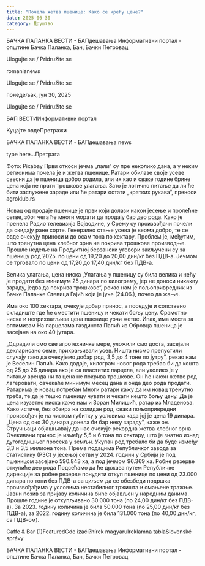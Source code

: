```yaml
---
title: "Почела жетва пшенице: Како се крећу цене?"
date: 2025-06-30
category: Друштво
---
```


БАЧКА ПАЛАНКА ВЕСТИ - БАПдешавања Информативни портал - општине Бачка Паланка, Бач, Бачки Петровац

Ulogujte se / Pridružite se

romanianews

Ulogujte se / Pridružite se

понедељак, јун 30, 2025

Ulogujte se / Pridružite se

БАП ВЕСТИИнформативни портал

Куцајте овдеПретражи

БАЧКА ПАЛАНКА ВЕСТИ - БАПдешавања news

type here...Претрага

Фото: Pixabay
            Први откоси јечма „пали“ су пре неколико дана, а у неким регионима почела је и жетва пшенице. Ратари обилазе своје усеве свесни да је пшеница добро родила, али их као и сваке године брине цена која не прати трошкове улагања. Зато је логично питање да ли ће бити заслужене зараде или ће ратари остати „кратких рукава“, преноси agroklub.rs 

Новац од продаје пшенице је први који долази након јесење и пролећне сетве, због чега ће многи морати да продају бар део рода.
Како је пренела Радио телевизија Војводине, у Срему су произвођачи почели да скидају ране сорте. Генерално стање усева је веома добро, те се овде очекују приноси и до осам тона по хектару. Проблем је, међутим, што тренутна цена хлебног зрна не покрива трошкове производње. Прошле недеље на Продуктној берзански уговори закључени су за пшеницу род 2025. по цени од 19,20 до 20,00 дин/кг без ПДВ-а. Јечмом се трговало по цени од 17,20 до 17,40 дин/кг без ПДВ-а.


Велика улагања, цена ниска
„Улагања у пшеницу су била велика и нећу је продати без минимум 25 динара по килограму, јер не доноси никакву зараду, једва да покрива трошкове“, рекао нам је пољопривредник из Бачке Паланке Стевица Гајић који је јуче (24.06.), почео да жање.


Има око 100 хектара, очекује добар принос, а поседује и сопствено складиште где ће сместити пшеницу и чекати бољу цену.
Срамотно ниска и неприхватљива цена пшенице уочи жетве. Ипак, има места за оптимизам
На парцелама газдинста Папић из Обровца пшеница је засејана на око 40 јутара.


„Одрадили смо све агротехничке мере, уложили смо доста, засејали декларисано семе, прихрањивали усев. Ништа нисмо препустили случају тако да очекујемо добар род, 3,5 до 4 тоне по јутру“, рекао нам је Веселин Папић.
Како додаје, килограм новог рода требао би да кошта од 25 до 26 динара ако је са властитих парцела, али уколико је у питању аренда ни та цена не покрива трошкове. Он ће након жетве род лагеровати, сачекаће минимум месец дана и онда део рода продати.
Ратарима је новац потребан
Многи ратари кажу да им новац тренутно треба, те да је тешко пшеницу чувати и чекати нешто бољу цену. Да је цена изузетно ниска каже нам и Зоран Милишић, ратар из Младенова. Како истиче, без обзира на солидан род, сваки пољопривредни произвођач је на чистом губитку у условима када јој је цена 19 динара.
„Цена од око 30 динара донела би бар неку зараду“, каже он.
Стручњаци објашњавају да нас очекује рекордна жетва хлебног зрна. Очекивани принос је између 5,5 и 6 тона по хектару, што је знатно изнад дугогодишњег просека у земљи. Укупан род требало би да буде између 3,3 и 3,5 милиона тона. Према подацима Републичког завода за статистику (РЗС) у јесењој сетви у 2024. години у Србији је под пшеницом засејано 590.843 ха, а под јечмом 96.369 ха.
Робне резерве откупиће део рода
Подсећамо да ће држава путем Републичке дирекције за робне резерве понудити откуп пшенице по цени од 23.000 динара по тони без ПДВ-а са циљем да се обезбеди подршка произвођађима у условима нестабилног тржишта и смањене тражње. Јавни позив за пријаву количина биће објављен у наредним данима.
Прошле године је откупљивано 30.000 тона (по 24,00 дин/кг без ПДВ-а). За 2023. годину количина је била 50.000 тона (по 25,00 дин/кг без ПДВ-а), за 2022. годину количина је била 131.000 тона (по 40,00 дин/кг, са ПДВ-ом).

Caffe & Bar (1)FeaturedGde izaći?hírek magyarulreklamna tablaSlovenské správy

БАЧКА ПАЛАНКА ВЕСТИ - БАПдешавања Информативни портал - општине Бачка Паланка, Бач, Бачки Петровац
